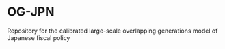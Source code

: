 # OG-JPN
Repository for the calibrated large-scale overlapping generations model of Japanese fiscal policy
